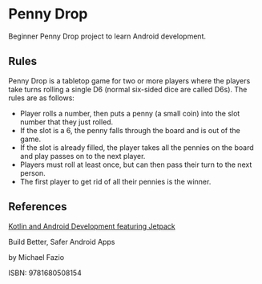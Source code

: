 # Penny Drop

Beginner Penny Drop project to learn Android development.

## Rules

Penny Drop is a tabletop game for two or more players where the players take turns rolling
a single D6 (normal six-sided dice are called D6s).
The rules are as follows:

 * Player rolls a number, then puts a penny (a small coin) into the slot number that they just rolled.
 * If the slot is a 6, the penny falls through the board and is out of the game.
 * If the slot is already filled, the player takes all the pennies on the board and play passes on to the next player.
 * Players must roll at least once, but can then pass their turn to the next person.
 * The first player to get rid of all their pennies is the winner.

## References

[Kotlin and Android Development featuring Jetpack](https://pragprog.com/titles/mfjetpack/kotlin-and-android-development-featuring-jetpack/)

Build Better, Safer Android Apps

by Michael Fazio

ISBN: 9781680508154
